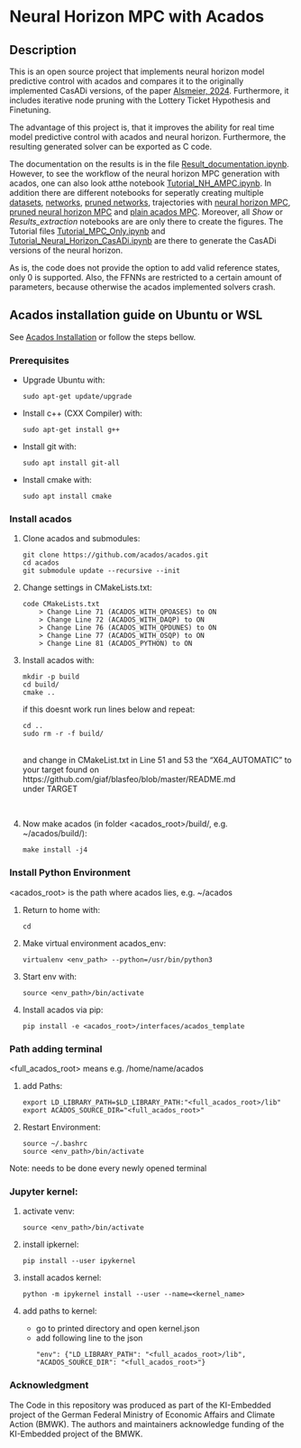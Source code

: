 # Neural Horizon MPC with Acados

## Description

This is an open source project that implements neural horizon model predictive control with acados and compares it to the originally implemented CasADi versions, of the paper [Alsmeier, 2024](#). Furthermore, it includes iterative node pruning with the Lottery Ticket Hypothesis and Finetuning. 

The advantage of this project is, that it improves the ability for real time model predictive control with acados and neural horizon. Furthermore, the resulting generated solver can be exported as C code.

The documentation on the results is in the file [Result_documentation.ipynb](Result_documentation.ipynb). However, to see the workflow of the neural horizon MPC generation with acados, one can also look atthe notebook [Tutorial_NH_AMPC.ipynb](Tutorial_NH_AMPC.ipynb). In addition there are different notebooks for seperatly creating multiple [datasets](Dataset_generation.ipynb), [networks](Network_generation.ipynb), [pruned networks](Pruned_Network_generation.ipynb), trajectories with [neural horizon MPC](Multi_NH.ipynb), [pruned neural horizon MPC](Multi_NH_prun.ipynb) and [plain acados MPC](Multi_AMPC.ipynb). Moreover, all *Show* or *Results_extraction* notebooks are are only there to create the figures. The Tutorial files [Tutorial_MPC_Only.ipynb](Tutorial_MPC_Only.ipynb) and [Tutorial_Neural_Horizon_CasADi.ipynb](Tutorial_Neural_Horizon_CasADi.ipynb) are there to generate the CasADi versions of the neural horizon. 

As is, the code does not provide the option to add valid reference states, only 0 is supported. Also, the FFNNs are restricted to a certain amount of parameters, because otherwise the acados implemented solvers crash. 


## Acados installation guide on Ubuntu or WSL

See  [Acados Installation](https://docs.acados.org/installation/index.html) or follow the steps bellow.

### Prerequisites

- Upgrade Ubuntu with:
    ```
    sudo apt-get update/upgrade
    ```

- Install c++ (CXX Compiler) with:
    ```
    sudo apt-get install g++
    ```

- Install git with:
    ```
    sudo apt install git-all
    ```

- Install cmake with:
    ```
    sudo apt install cmake
    ```


### Install acados

1. Clone acados and submodules:
    ```
    git clone https://github.com/acados/acados.git
    cd acados
    git submodule update --recursive --init
    ```


2. Change settings in CMakeLists.txt:
    ```
    code CMakeLists.txt
        > Change Line 71 (ACADOS_WITH_QPOASES) to ON
        > Change Line 72 (ACADOS_WITH_DAQP) to ON
        > Change Line 76 (ACADOS_WITH_QPDUNES) to ON
        > Change Line 77 (ACADOS_WITH_OSQP) to ON
        > Change Line 81 (ACADOS_PYTHON) to ON
    ```

3. Install acados with:
    ```
    mkdir -p build 
    cd build/ 
    cmake ..
    ```

    if this doesnt work run lines below and repeat: <br />
    ```
    cd ..
    sudo rm -r -f build/
    ```
    <br />
    and change in CMakeList.txt in Line 51 and 53 the “X64_AUTOMATIC” to your target found on <br />
    https://github.com/giaf/blasfeo/blob/master/README.md <br />
    under TARGET
<br />

4. Now make acados (in folder <acados_root>/build/, e.g. ~/acados/build/):
    ```
    make install -j4
    ```


### Install Python Environment

<acados_root> is the path where acados lies, e.g. ~/acados

1. Return to home with:
    ```
    cd
    ```

2. Make virtual environment acados_env:
    ```
    virtualenv <env_path> --python=/usr/bin/python3
    ```

3. Start env with:
    ```
    source <env_path>/bin/activate
    ```

4. Install acados via pip: 
    ```
    pip install -e <acados_root>/interfaces/acados_template
    ```


### Path adding terminal 

<full_acados_root> means e.g. /home/name/acados

1. add Paths:
    ```
    export LD_LIBRARY_PATH=$LD_LIBRARY_PATH:"<full_acados_root>/lib"
    export ACADOS_SOURCE_DIR="<full_acados_root>"
    ```

2. Restart Environment:
    ```
    source ~/.bashrc
    source <env_path>/bin/activate
    ```

Note: needs to be done every newly opened terminal


### Jupyter kernel:

1. activate venv:
    ```
    source <env_path>/bin/activate
    ```

2. install ipkernel:
    ```
    pip install --user ipykernel
    ```

3. install acados kernel:
    ```
    python -m ipykernel install --user --name=<kernel_name>
    ```

4. add paths to kernel:
    - go to printed directory and open kernel.json
    - add following line to the json
        ```
        "env": {"LD_LIBRARY_PATH": "<full_acados_root>/lib", "ACADOS_SOURCE_DIR": "<full_acados_root>"} 
        ```

### Acknowledgment
The Code in this repository was produced as part of the KI-Embedded project of the German Federal Ministry of Economic Affairs and Climate Action (BMWK).
The authors and maintainers acknowledge funding of the KI-Embedded project of the BMWK.


